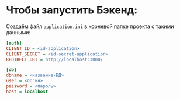# Чтобы запустить Бэкенд:
Создаём файл `application.ini` в корневой папке проекта с такими данными:

```ini
[auth]
CLIENT_ID = <id-application>
CLIENT_SECRET = <id-secret-application>
REDIRECT_URI = http://localhost:3000/

[db]
dbname = <название-БД>
user = <логин>
password = <пароль>
host = localhost
```
